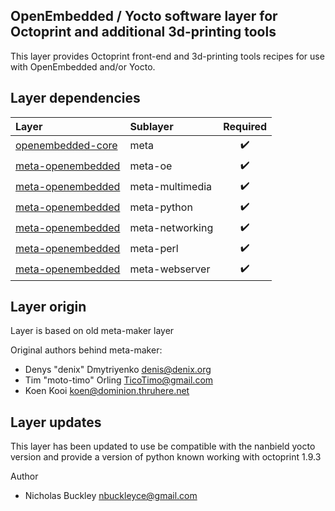 ## OpenEmbedded / Yocto software layer for Octoprint and additional 3d-printing tools

This layer provides Octoprint front-end and 3d-printing tools
recipes for use with OpenEmbedded and/or Yocto.


## Layer dependencies

| Layer                                                                   | Sublayer           | Required           |
|:------------------------------------------------------------------------|:-------------------|:------------------:|
| [openembedded-core](https://github.com/openembedded/openembedded-core)  | meta               | :heavy_check_mark: |
| [meta-openembedded](https://github.com/openembedded/meta-openembedded)  | meta-oe            | :heavy_check_mark: |
| [meta-openembedded](https://github.com/openembedded/meta-openembedded)  | meta-multimedia    | :heavy_check_mark: |           
| [meta-openembedded](https://github.com/openembedded/meta-openembedded)  | meta-python        | :heavy_check_mark: |          
| [meta-openembedded](https://github.com/openembedded/meta-openembedded)  | meta-networking    | :heavy_check_mark: |
| [meta-openembedded](https://github.com/openembedded/meta-openembedded)  | meta-perl          | :heavy_check_mark: |                    
| [meta-openembedded](https://github.com/openembedded/meta-openembedded)  | meta-webserver     | :heavy_check_mark: |


## Layer origin

Layer is based on old meta-maker layer

Original authors behind meta-maker:
* Denys "denix" Dmytriyenko <denis@denix.org>
* Tim "moto-timo" Orling <TicoTimo@gmail.com>
* Koen Kooi <koen@dominion.thruhere.net>


## Layer updates

This layer has been updated to use be compatible with the nanbield yocto version and provide a version of python known working with octoprint 1.9.3

Author
* Nicholas Buckley <nbuckleyce@gmail.com>